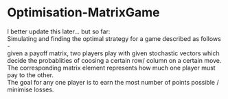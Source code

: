 # Optimisation-MatrixGame

I better update this later... but so far:  
Simulating and finding the optimal strategy for a game described as follows -  
given a payoff matrix, two players play with given stochastic vectors which decide the probablities of coosing a certain row/ column on a certain move.  
The corresponding matrix element represents how much one player must pay to the other.  
The goal for any one player is to earn the most number of points possible / minimise losses.  

